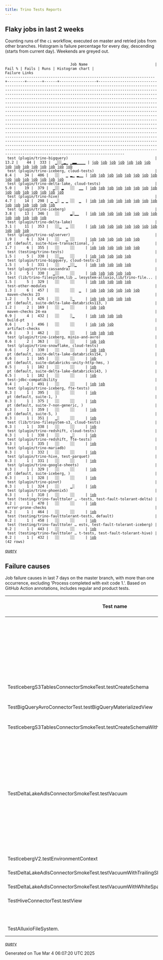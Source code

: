 ```yaml
---
title: Trino Tests Reports
---
```


## Flaky jobs in last 2 weeks

Counting runs of the `ci` workflow, executed on master and retried jobs from other branches.
Histogram is failure percentage for every day, descending (starts from current day).
Weekends are greyed out.
<pre><code>
                              Job Name                               | Fail % | Fails | Runs | Histogram chart |                                                                                                                                                                                                                                                                                                                                                                                                                                                                                                                                                                                                                  Failure Links                                                                                                                                                                                                                                                                                                                                                                                                                                                                                                                                                                                                                   
---------------------------------------------------------------------+--------+-------+------+-----------------+--------------------------------------------------------------------------------------------------------------------------------------------------------------------------------------------------------------------------------------------------------------------------------------------------------------------------------------------------------------------------------------------------------------------------------------------------------------------------------------------------------------------------------------------------------------------------------------------------------------------------------------------------------------------------------------------------------------------------------------------------------------------------------------------------------------------------------------------------------------------------------------------------------------------------------------------------------------------------------------------------------------------------------------------------------------------------------------------------------------------------------------------------------------------------------------------------------------------------------------------------
 test (plugin/trino-bigquery)                                        |   13.2 |    44 |  333 |  ▁░░▁▂▁ ▁▃▃▁▁▁▁ | <a href="https://github.com/trinodb/trino/actions/runs/13623783178/job/38077564110">job</a> <a href="https://github.com/trinodb/trino/actions/runs/13625813936/job/38082805209">job</a> <a href="https://github.com/trinodb/trino/actions/runs/13626951475/job/38086181566">job</a> <a href="https://github.com/trinodb/trino/actions/runs/13581267152/job/37967654448">job</a> <a href="https://github.com/trinodb/trino/actions/runs/13593854600/job/38006252860">job</a> <a href="https://github.com/trinodb/trino/actions/runs/13564593337/job/37914795586">job</a> <a href="https://github.com/trinodb/trino/actions/runs/13570231956/job/37933236544">job</a> <a href="https://github.com/trinodb/trino/actions/runs/13570231956/job/37933236544">job</a> <a href="https://github.com/trinodb/trino/actions/runs/13576076790/job/37952563664">job</a> <a href="https://github.com/trinodb/trino/actions/runs/13577774218/job/37957863427">job</a> <a href="https://github.com/trinodb/trino/actions/runs/13538671622/job/37834889185">job</a> <a href="https://github.com/trinodb/trino/actions/runs/13538671622/job/37834889185">job</a> <a href="https://github.com/trinodb/trino/actions/runs/13538671622/job/37838585620">job</a> <a href="https://github.com/trinodb/trino/actions/runs/13538671622/job/37838585620">job</a> <a href="https://github.com/trinodb/trino/actions/runs/13542055080/job/37845194144">job</a>  
 test (plugin/trino-iceberg, cloud-tests)                            |    8.4 |    34 |  406 |   ░░   ▁ ▂▁ ▂▁▁ | <a href="https://github.com/trinodb/trino/actions/runs/13626951475/job/38086192307">job</a> <a href="https://github.com/trinodb/trino/actions/runs/13583793269/job/37974426537">job</a> <a href="https://github.com/trinodb/trino/actions/runs/13558369100/job/37896981031">job</a> <a href="https://github.com/trinodb/trino/actions/runs/13519554902/job/37775642817">job</a> <a href="https://github.com/trinodb/trino/actions/runs/13524304049/job/37790946852">job</a> <a href="https://github.com/trinodb/trino/actions/runs/13524304049/job/37796013985">job</a> <a href="https://github.com/trinodb/trino/actions/runs/13529906694/job/37809454975">job</a> <a href="https://github.com/trinodb/trino/actions/runs/13530186452/job/37810376449">job</a> <a href="https://github.com/trinodb/trino/actions/runs/13491020912/job/37689192922">job</a> <a href="https://github.com/trinodb/trino/actions/runs/13486194431/job/37677646138">job</a> <a href="https://github.com/trinodb/trino/actions/runs/13488031960/job/37681766186">job</a> <a href="https://github.com/trinodb/trino/actions/runs/13488031960/job/37681766186">job</a> <a href="https://github.com/trinodb/trino/actions/runs/13473575638/job/37650032088">job</a> <a href="https://github.com/trinodb/trino/actions/runs/13426635864/job/37510739557">job</a> <a href="https://github.com/trinodb/trino/actions/runs/13427851522/job/37514081000">job</a>  
 test (plugin/trino-delta-lake, cloud-tests)                         |    5.0 |    19 |  379 |  ▁░░ ▂   ░░  ▁▁ | <a href="https://github.com/trinodb/trino/actions/runs/13627899666/job/38089211740">job</a> <a href="https://github.com/trinodb/trino/actions/runs/13627899666/job/38089211740">job</a> <a href="https://github.com/trinodb/trino/actions/runs/13631519579/job/38100212512">job</a> <a href="https://github.com/trinodb/trino/actions/runs/13558377120/job/37896997731">job</a> <a href="https://github.com/trinodb/trino/actions/runs/13564593337/job/37914801466">job</a> <a href="https://github.com/trinodb/trino/actions/runs/13565340449/job/37917122588">job</a> <a href="https://github.com/trinodb/trino/actions/runs/13565340449/job/37917122588">job</a> <a href="https://github.com/trinodb/trino/actions/runs/13569631502/job/37931133181">job</a> <a href="https://github.com/trinodb/trino/actions/runs/13535472637/job/37826278945">job</a> <a href="https://github.com/trinodb/trino/actions/runs/13549751375/job/37870295972">job</a> <a href="https://github.com/trinodb/trino/actions/runs/13413065848/job/37467430134">job</a> <a href="https://github.com/trinodb/trino/actions/runs/13417030433/job/37480398855">job</a> <a href="https://github.com/trinodb/trino/actions/runs/13380967817/job/37369402145">job</a> <a href="https://github.com/trinodb/trino/actions/runs/13381035488/job/37369564099">job</a> <a href="https://github.com/trinodb/trino/actions/runs/13381852965/job/37371678427">job</a>  
 test (plugin/trino-hive)                                            |    4.7 |    14 |  298 | ▁ ▁░ ▁ ▁ ░░  ▁  | <a href="https://github.com/trinodb/trino/actions/runs/13643673045/job/38138577842">job</a> <a href="https://github.com/trinodb/trino/actions/runs/13612190011/job/38050802931">job</a> <a href="https://github.com/trinodb/trino/actions/runs/13565340449/job/37917124915">job</a> <a href="https://github.com/trinodb/trino/actions/runs/13565340449/job/37917124915">job</a> <a href="https://github.com/trinodb/trino/actions/runs/13572109227/job/37939598843">job</a> <a href="https://github.com/trinodb/trino/actions/runs/13543380494/job/37849384026">job</a> <a href="https://github.com/trinodb/trino/actions/runs/13546263314/job/37858617724">job</a> <a href="https://github.com/trinodb/trino/actions/runs/13519905598/job/37776734922">job</a> <a href="https://github.com/trinodb/trino/actions/runs/13519905598/job/37776734922">job</a> <a href="https://github.com/trinodb/trino/actions/runs/13524304049/job/37790943823">job</a> <a href="https://github.com/trinodb/trino/actions/runs/13440517407/job/37553610205">job</a> <a href="https://github.com/trinodb/trino/actions/runs/13411478353/job/37462544821">job</a> <a href="https://github.com/trinodb/trino/actions/runs/13413525979/job/37468932955">job</a> <a href="https://github.com/trinodb/trino/actions/runs/13419663401/job/37489088816">job</a>                                                                                  
 test (plugin/trino-iceberg)                                         |    3.8 |    13 |  346 |   ░░     ▂░▁▁   | <a href="https://github.com/trinodb/trino/actions/runs/13583793269/job/37974426212">job</a> <a href="https://github.com/trinodb/trino/actions/runs/13577774218/job/37957872288">job</a> <a href="https://github.com/trinodb/trino/actions/runs/13524304049/job/37790946214">job</a> <a href="https://github.com/trinodb/trino/actions/runs/13529906694/job/37809454582">job</a> <a href="https://github.com/trinodb/trino/actions/runs/13481800339/job/37667945356">job</a> <a href="https://github.com/trinodb/trino/actions/runs/13488031960/job/37681766133">job</a> <a href="https://github.com/trinodb/trino/actions/runs/13488031960/job/37681766133">job</a> <a href="https://github.com/trinodb/trino/actions/runs/13455385381/job/37598521191">job</a> <a href="https://github.com/trinodb/trino/actions/runs/13455385381/job/37598521191">job</a> <a href="https://github.com/trinodb/trino/actions/runs/13426427725/job/37510177428">job</a> <a href="https://github.com/trinodb/trino/actions/runs/13431529794/job/37524400342">job</a> <a href="https://github.com/trinodb/trino/actions/runs/13383996388/job/37377381267">job</a> <a href="https://github.com/trinodb/trino/actions/runs/13383996388/job/37377381267">job</a>                                                                                                                                                                  
 test (plugin/trino-delta-lake)                                      |    3.1 |    11 |  353 |   ░░▁  ▁ ░░     | <a href="https://github.com/trinodb/trino/actions/runs/13642212678/job/38134408395">job</a> <a href="https://github.com/trinodb/trino/actions/runs/13642212678/job/38134408395">job</a> <a href="https://github.com/trinodb/trino/actions/runs/13593458360/job/38004946843">job</a> <a href="https://github.com/trinodb/trino/actions/runs/13593458360/job/38004946843">job</a> <a href="https://github.com/trinodb/trino/actions/runs/13564593337/job/37914800991">job</a> <a href="https://github.com/trinodb/trino/actions/runs/13524167209/job/37790664713">job</a> <a href="https://github.com/trinodb/trino/actions/runs/13524167209/job/37790664713">job</a> <a href="https://github.com/trinodb/trino/actions/runs/13524167209/job/37796896946">job</a> <a href="https://github.com/trinodb/trino/actions/runs/13524167209/job/37796896946">job</a> <a href="https://github.com/trinodb/trino/actions/runs/13530186452/job/37810371039">job</a> <a href="https://github.com/trinodb/trino/actions/runs/13419663401/job/37489085220">job</a>                                                                                                                                                                                                                                                                                                                                  
 test (plugin/trino-sqlserver)                                       |    1.9 |     6 |  324 |   ░░   ▁ ░░     | <a href="https://github.com/trinodb/trino/actions/runs/13623783178/job/38077582029">job</a> <a href="https://github.com/trinodb/trino/actions/runs/13572109227/job/37939610483">job</a> <a href="https://github.com/trinodb/trino/actions/runs/13516943162/job/37767513331">job</a> <a href="https://github.com/trinodb/trino/actions/runs/13519905598/job/37776744993">job</a> <a href="https://github.com/trinodb/trino/actions/runs/13519905598/job/37776744993">job</a> <a href="https://github.com/trinodb/trino/actions/runs/13431158517/job/37523256701">job</a>                                                                                                                                                                                                                                                                                                                                                                                                                                                                                                                                                                                                                                                                                                                                                  
 pt (default, suite-hive-transactional, )                            |    1.7 |     6 |  355 |   ░░     ░░     | <a href="https://github.com/trinodb/trino/actions/runs/13593854600/job/38006693652">job</a> <a href="https://github.com/trinodb/trino/actions/runs/13545236670/job/37855794108">job</a> <a href="https://github.com/trinodb/trino/actions/runs/13545236670/job/37855794108">job</a> <a href="https://github.com/trinodb/trino/actions/runs/13410984174/job/37461503841">job</a> <a href="https://github.com/trinodb/trino/actions/runs/13401341369/job/37433104222">job</a> <a href="https://github.com/trinodb/trino/actions/runs/13401341369/job/37433104222">job</a>                                                                                                                                                                                                                                                                                                                                                                                                                                                                                                                                                                                                                                                                                                                                                  
 test (testing/trino-tests)                                          |    1.5 |     5 |  338 |   ░░▁▁   ░░     | <a href="https://github.com/trinodb/trino/actions/runs/13583793269/job/37974436038">job</a> <a href="https://github.com/trinodb/trino/actions/runs/13585275681/job/37978851956">job</a> <a href="https://github.com/trinodb/trino/actions/runs/13561628870/job/37905801885">job</a> <a href="https://github.com/trinodb/trino/actions/runs/13574423167/job/37947149915">job</a> <a href="https://github.com/trinodb/trino/actions/runs/13574423167/job/37947149915">job</a>                                                                                                                                                                                                                                                                                                                                                                                                                                                                                                                                                                                                                                                                                                                                                                                                                                  
 test (plugin/trino-bigquery, cloud-tests-2)                         |    1.5 |     5 |  331 |   ░░    ▁░░▁    | <a href="https://github.com/trinodb/trino/actions/runs/13551667870/job/37876575427">job</a> <a href="https://github.com/trinodb/trino/actions/runs/13524304049/job/37790933604">job</a> <a href="https://github.com/trinodb/trino/actions/runs/13494103692/job/37697528322">job</a> <a href="https://github.com/trinodb/trino/actions/runs/13494103692/job/37697528322">job</a> <a href="https://github.com/trinodb/trino/actions/runs/13465657373/job/37630831436">job</a>                                                                                                                                                                                                                                                                                                                                                                                                                                                                                                                                                                                                                                                                                                                                                                                                                                  
 test (plugin/trino-cassandra)                                       |    1.5 |     5 |  330 |  ▁░░     ░░     | <a href="https://github.com/trinodb/trino/actions/runs/13642073947/job/38133976070">job</a> <a href="https://github.com/trinodb/trino/actions/runs/13642073947/job/38133976070">job</a> <a href="https://github.com/trinodb/trino/actions/runs/13539423229/job/37837124571">job</a> <a href="https://github.com/trinodb/trino/actions/runs/13539423229/job/37837124571">job</a> <a href="https://github.com/trinodb/trino/actions/runs/13413065848/job/37467428796">job</a>                                                                                                                                                                                                                                                                                                                                                                                                                                                                                                                                                                                                                                                                                                                                                                                                                                  
 test (lib/trino-filesystem,lib … lesystem-alluxio,lib/trino-file... |    1.5 |     5 |  329 |   ░░     ░░     | <a href="https://github.com/trinodb/trino/actions/runs/13631519579/job/38100203904">job</a> <a href="https://github.com/trinodb/trino/actions/runs/13583793269/job/37974415815">job</a> <a href="https://github.com/trinodb/trino/actions/runs/13569631502/job/37931120862">job</a> <a href="https://github.com/trinodb/trino/actions/runs/13528039187/job/37803484093">job</a> <a href="https://github.com/trinodb/trino/actions/runs/13399037319/job/37425192498">job</a>                                                                                                                                                                                                                                                                                                                                                                                                                                                                                                                                                                                                                                                                                                                                                                                                                                  
 test-other-modules                                                  |    1.3 |     6 |  457 |   ░░     ░░  ▁  | <a href="https://github.com/trinodb/trino/actions/runs/13583793269/job/37974378906">job</a> <a href="https://github.com/trinodb/trino/actions/runs/13411509290/job/37462655858">job</a> <a href="https://github.com/trinodb/trino/actions/runs/13413525979/job/37468854608">job</a> <a href="https://github.com/trinodb/trino/actions/runs/13414746711/job/37472752077">job</a> <a href="https://github.com/trinodb/trino/actions/runs/13416608007/job/37478856980">job</a> <a href="https://github.com/trinodb/trino/actions/runs/13398902213/job/37424650573">job</a>                                                                                                                                                                                                                                                                                                                                                                                                                                                                                                                                                                                                                                                                                                                                                  
 maven-checks 23                                                     |    1.2 |     5 |  426 |   ░░     ░▁     | <a href="https://github.com/trinodb/trino/actions/runs/13543666106/job/37850211524">job</a> <a href="https://github.com/trinodb/trino/actions/runs/13544266876/job/37852086689">job</a> <a href="https://github.com/trinodb/trino/actions/runs/13476065925/job/37655401381">job</a> <a href="https://github.com/trinodb/trino/actions/runs/13426581530/job/37510542631">job</a> <a href="https://github.com/trinodb/trino/actions/runs/13399787262/job/37427614172">job</a>                                                                                                                                                                                                                                                                                                                                                                                                                                                                                                                                                                                                                                                                                                                                                                                                                                  
 pt (default, suite-delta-lake-databricks113, )                      |    1.2 |     2 |  169 |   ░░ ▁   ░░     | <a href="https://github.com/trinodb/trino/actions/runs/13574423167/job/37947684912">job</a> <a href="https://github.com/trinodb/trino/actions/runs/13574423167/job/37947684912">job</a>                                                                                                                                                                                                                                                                                                                                                                                                                                                                                                                                                                                                                                                                                                                                                                                                                                                                                                                                                                                                                                                                                  
 maven-checks 24-ea                                                  |    0.9 |     4 |  432 |   ░░     ░▁     | <a href="https://github.com/trinodb/trino/actions/runs/13543666106/job/37850211910">job</a> <a href="https://github.com/trinodb/trino/actions/runs/13544266876/job/37852087679">job</a> <a href="https://github.com/trinodb/trino/actions/runs/13476065925/job/37655401464">job</a> <a href="https://github.com/trinodb/trino/actions/runs/13426581530/job/37510542950">job</a>                                                                                                                                                                                                                                                                                                                                                                                                                                                                                                                                                                                                                                                                                                                                                                                                                                                                                                                  
 build-pt                                                            |    0.6 |     3 |  496 |   ░░     ░░     | <a href="https://github.com/trinodb/trino/actions/runs/13583793269/job/37974378089">job</a> <a href="https://github.com/trinodb/trino/actions/runs/13436257631/job/37539132541">job</a> <a href="https://github.com/trinodb/trino/actions/runs/13436257631/job/37539132541">job</a>                                                                                                                                                                                                                                                                                                                                                                                                                                                                                                                                                                                                                                                                                                                                                                                                                                                                                                                                                                                                  
 artifact-checks                                                     |    0.6 |     3 |  462 |   ░░     ░░     | <a href="https://github.com/trinodb/trino/actions/runs/13583793269/job/37974377357">job</a> <a href="https://github.com/trinodb/trino/actions/runs/13540098834/job/37839089310">job</a> <a href="https://github.com/trinodb/trino/actions/runs/13540098834/job/37839089310">job</a>                                                                                                                                                                                                                                                                                                                                                                                                                                                                                                                                                                                                                                                                                                                                                                                                                                                                                                                                                                                                  
 test (plugin/trino-iceberg, minio-and-avro)                         |    0.6 |     2 |  363 |   ░░     ░░     | <a href="https://github.com/trinodb/trino/actions/runs/13583793269/job/37974427133">job</a> <a href="https://github.com/trinodb/trino/actions/runs/13405837737/job/37445546968">job</a>                                                                                                                                                                                                                                                                                                                                                                                                                                                                                                                                                                                                                                                                                                                                                                                                                                                                                                                                                                                                                                                                                  
 test (plugin/trino-snowflake, cloud-tests)                          |    0.6 |     2 |  330 |   ░░     ░░     | <a href="https://github.com/trinodb/trino/actions/runs/13545168821/job/37854987149">job</a> <a href="https://github.com/trinodb/trino/actions/runs/13545168821/job/37854987149">job</a>                                                                                                                                                                                                                                                                                                                                                                                                                                                                                                                                                                                                                                                                                                                                                                                                                                                                                                                                                                                                                                                                                  
 pt (default, suite-delta-lake-databricks154, )                      |    0.6 |     1 |  165 |   ░░     ░░     | <a href="https://github.com/trinodb/trino/actions/runs/13427851522/job/37514337287">job</a>                                                                                                                                                                                                                                                                                                                                                                                                                                                                                                                                                                                                                                                                                                                                                                                                                                                                                                                                                                                                                                                                                                                                                                  
 pt (default, suite-databricks-unity-http-hms, )                     |    0.5 |     1 |  182 |   ░░     ░░     | <a href="https://github.com/trinodb/trino/actions/runs/13443269645/job/37563076691">job</a>                                                                                                                                                                                                                                                                                                                                                                                                                                                                                                                                                                                                                                                                                                                                                                                                                                                                                                                                                                                                                                                                                                                                                                  
 pt (default, suite-delta-lake-databricks143, )                      |    0.5 |     1 |  182 |   ░░     ░░     | <a href="https://github.com/trinodb/trino/actions/runs/13381035488/job/37369802424">job</a>                                                                                                                                                                                                                                                                                                                                                                                                                                                                                                                                                                                                                                                                                                                                                                                                                                                                                                                                                                                                                                                                                                                                                                  
 test-jdbc-compatibility                                             |    0.4 |     2 |  491 |   ░░     ░░     | <a href="https://github.com/trinodb/trino/actions/runs/13583793269/job/37974378506">job</a> <a href="https://github.com/trinodb/trino/actions/runs/13426427725/job/37510129698">job</a>                                                                                                                                                                                                                                                                                                                                                                                                                                                                                                                                                                                                                                                                                                                                                                                                                                                                                                                                                                                                                                                                                  
 test (plugin/trino-iceberg, fte-tests)                              |    0.3 |     1 |  395 |   ░░     ░░     | <a href="https://github.com/trinodb/trino/actions/runs/13583793269/job/37974426826">job</a>                                                                                                                                                                                                                                                                                                                                                                                                                                                                                                                                                                                                                                                                                                                                                                                                                                                                                                                                                                                                                                                                                                                                                                  
 pt (default, suite-1, )                                             |    0.3 |     1 |  375 |   ░░     ░░     | <a href="https://github.com/trinodb/trino/actions/runs/13431158517/job/37523674144">job</a>                                                                                                                                                                                                                                                                                                                                                                                                                                                                                                                                                                                                                                                                                                                                                                                                                                                                                                                                                                                                                                                                                                                                                                  
 pt (default, suite-7-non-generic, )                                 |    0.3 |     1 |  359 |   ░░     ░░     | <a href="https://github.com/trinodb/trino/actions/runs/13624697470/job/38080149790">job</a>                                                                                                                                                                                                                                                                                                                                                                                                                                                                                                                                                                                                                                                                                                                                                                                                                                                                                                                                                                                                                                                                                                                                                                  
 pt (default, suite-5, )                                             |    0.3 |     1 |  351 |   ▁░     ░░     | <a href="https://github.com/trinodb/trino/actions/runs/13618910110/job/38065769914">job</a>                                                                                                                                                                                                                                                                                                                                                                                                                                                                                                                                                                                                                                                                                                                                                                                                                                                                                                                                                                                                                                                                                                                                                                  
 test (lib/trino-filesystem-s3, cloud-tests)                         |    0.3 |     1 |  338 |   ░░     ░░     | <a href="https://github.com/trinodb/trino/actions/runs/13417030433/job/37480388589">job</a>                                                                                                                                                                                                                                                                                                                                                                                                                                                                                                                                                                                                                                                                                                                                                                                                                                                                                                                                                                                                                                                                                                                                                                  
 test (plugin/trino-redshift, cloud-tests)                           |    0.3 |     1 |  338 |   ░░     ▁░     | <a href="https://github.com/trinodb/trino/actions/runs/13486194431/job/37677647791">job</a>                                                                                                                                                                                                                                                                                                                                                                                                                                                                                                                                                                                                                                                                                                                                                                                                                                                                                                                                                                                                                                                                                                                                                                  
 test (plugin/trino-redshift, fte-tests)                             |    0.3 |     1 |  335 |   ░░     ░░     | <a href="https://github.com/trinodb/trino/actions/runs/13589176328/job/37990915910">job</a>                                                                                                                                                                                                                                                                                                                                                                                                                                                                                                                                                                                                                                                                                                                                                                                                                                                                                                                                                                                                                                                                                                                                                                  
 test (plugin/trino-mariadb)                                         |    0.3 |     1 |  332 |   ░░     ░░     | <a href="https://github.com/trinodb/trino/actions/runs/13576076790/job/37952574781">job</a>                                                                                                                                                                                                                                                                                                                                                                                                                                                                                                                                                                                                                                                                                                                                                                                                                                                                                                                                                                                                                                                                                                                                                                  
 test (plugin/trino-hive, test-parquet)                              |    0.3 |     1 |  331 |   ░░     ░░     | <a href="https://github.com/trinodb/trino/actions/runs/13547556490/job/37862942205">job</a>                                                                                                                                                                                                                                                                                                                                                                                                                                                                                                                                                                                                                                                                                                                                                                                                                                                                                                                                                                                                                                                                                                                                                                  
 test (plugin/trino-google-sheets)                                   |    0.3 |     1 |  329 |   ░░     ░░     | <a href="https://github.com/trinodb/trino/actions/runs/13551667870/job/37876580252">job</a>                                                                                                                                                                                                                                                                                                                                                                                                                                                                                                                                                                                                                                                                                                                                                                                                                                                                                                                                                                                                                                                                                                                                                                  
 pt (default, suite-iceberg, )                                       |    0.3 |     1 |  328 |   ░░     ░░     | <a href="https://github.com/trinodb/trino/actions/runs/13406953208/job/37448823705">job</a>                                                                                                                                                                                                                                                                                                                                                                                                                                                                                                                                                                                                                                                                                                                                                                                                                                                                                                                                                                                                                                                                                                                                                                  
 test (plugin/trino-pinot)                                           |    0.3 |     1 |  324 |   ░░     ▁░     | <a href="https://github.com/trinodb/trino/actions/runs/13486635999/job/37678662975">job</a>                                                                                                                                                                                                                                                                                                                                                                                                                                                                                                                                                                                                                                                                                                                                                                                                                                                                                                                                                                                                                                                                                                                                                                  
 test (plugin/trino-phoenix5)                                        |    0.3 |     1 |  310 |   ░░     ░░     | <a href="https://github.com/trinodb/trino/actions/runs/13593854600/job/38006267374">job</a>                                                                                                                                                                                                                                                                                                                                                                                                                                                                                                                                                                                                                                                                                                                                                                                                                                                                                                                                                                                                                                                                                                                                                                  
 test (testing/trino-faulttoler … -tests, test-fault-tolerant-delta) |    0.2 |     1 |  470 |   ░░     ░░     | <a href="https://github.com/trinodb/trino/actions/runs/13583793269/job/37974435031">job</a>                                                                                                                                                                                                                                                                                                                                                                                                                                                                                                                                                                                                                                                                                                                                                                                                                                                                                                                                                                                                                                                                                                                                                                  
 error-prone-checks                                                  |    0.2 |     1 |  464 |   ░░     ░░     | <a href="https://github.com/trinodb/trino/actions/runs/13583793269/job/37974377096">job</a>                                                                                                                                                                                                                                                                                                                                                                                                                                                                                                                                                                                                                                                                                                                                                                                                                                                                                                                                                                                                                                                                                                                                                                  
 test (testing/trino-faulttolerant-tests, default)                   |    0.2 |     1 |  458 |   ░░     ░░     | <a href="https://github.com/trinodb/trino/actions/runs/13583793269/job/37974434653">job</a>                                                                                                                                                                                                                                                                                                                                                                                                                                                                                                                                                                                                                                                                                                                                                                                                                                                                                                                                                                                                                                                                                                                                                                  
 test (testing/trino-faulttoler … ests, test-fault-tolerant-iceberg) |    0.2 |     1 |  443 |   ░░     ░░     | <a href="https://github.com/trinodb/trino/actions/runs/13583793269/job/37974435683">job</a>                                                                                                                                                                                                                                                                                                                                                                                                                                                                                                                                                                                                                                                                                                                                                                                                                                                                                                                                                                                                                                                                                                                                                                  
 test (testing/trino-faulttoler … t-tests, test-fault-tolerant-hive) |    0.2 |     1 |  432 |   ░░     ░░     | <a href="https://github.com/trinodb/trino/actions/runs/13583793269/job/37974435373">job</a>                                                                                                                                                                                                                                                                                                                                                                                                                                                                                                                                                                                                                                                                                                                                                                                                                                                                                                                                                                                                                                                                                                                                                                  
(42 rows)
</code></pre>
[query](https://github.com/trinodb/reports/blob/28498f97ff043d95f2ed97935c1ce56fefe5630c/sql/tests/jobs.sql)

## Failure causes

Job failure causes in last 7 days on the master branch, with more than one occurrence,
excluding 'Process completed with exit code 1.'.
Based on GitHub Action annotations, includes regular and product tests.

| Test name                                                                       | Message                                                                                                                                                                                                     | Test failures | Run failures | % of runs | First seen at           | Last seen at            | Failure Links                                                                                                                                                                                                                                                                                                                                                                                                    |
| ------------------------------------------------------------------------------- | ----------------------------------------------------------------------------------------------------------------------------------------------------------------------------------------------------------- | -------------:| ------------:| ---------:| ----------------------- | ----------------------- | ---------------------------------------------------------------------------------------------------------------------------------------------------------------------------------------------------------------------------------------------------------------------------------------------------------------------------------------------------------------------------------------------------------------- |
|                                                                                 | The operation was canceled.                                                                                                                                                                                 |            30 |            5 |       0.6 | 2025-02-26 08:58:33.000 | 2025-02-28 10:33:12.000 | <a href="https://github.com/trinodb/trino/actions/runs/13539538445/job/37837991795">job</a> <a href="https://github.com/trinodb/trino/actions/runs/13543666106/job/37850777437">job</a> <a href="https://github.com/trinodb/trino/actions/runs/13543666106/job/37850778491">job</a> <a href="https://github.com/trinodb/trino/actions/runs/13543666106/job/37850778981">job</a> <a href="https://github.com/trinodb/trino/actions/runs/13543666106/job/37850779427">job</a>  |
|                                                                                 | Canceling since a higher priority waiting request for 'workflow=ci,\&lt;br/\&gt;                                                                                                                                  |            21 |            3 |       0.4 | 2025-02-26 08:58:33.000 | 2025-02-26 13:15:26.000 | <a href="https://github.com/trinodb/trino/actions/runs/13539538445/job/37837991795">job</a> <a href="https://github.com/trinodb/trino/actions/runs/13543666106/job/37850777437">job</a> <a href="https://github.com/trinodb/trino/actions/runs/13543666106/job/37850778491">job</a> <a href="https://github.com/trinodb/trino/actions/runs/13543666106/job/37850778981">job</a> <a href="https://github.com/trinodb/trino/actions/runs/13543666106/job/37850779427">job</a>  |
|                                                                                 | The run was canceled by @github-actions\[bot\].                                                                                                                                                             |            14 |            1 |       0.1 | 2025-02-26 17:25:45.000 | 2025-02-26 17:26:20.000 | <a href="https://github.com/trinodb/trino/actions/runs/13549723577/job/37870142940">job</a> <a href="https://github.com/trinodb/trino/actions/runs/13549723577/job/37870143304">job</a> <a href="https://github.com/trinodb/trino/actions/runs/13549723577/job/37870143665">job</a> <a href="https://github.com/trinodb/trino/actions/runs/13549723577/job/37870144374">job</a> <a href="https://github.com/trinodb/trino/actions/runs/13549723577/job/37870144727">job</a>  |
| TestIcebergS3TablesConnectorSmokeTest.testCreateSchema                          | Error listing schemas for catalog iceberg: Failed to list namespaces                                                                                                                                        |             8 |            7 |       0.9 | 2025-02-25 11:10:16.000 | 2025-02-27 03:57:45.000 | <a href="https://github.com/trinodb/trino/actions/runs/13519554902/job/37775642817">job</a> <a href="https://github.com/trinodb/trino/actions/runs/13524304049/job/37790946852">job</a> <a href="https://github.com/trinodb/trino/actions/runs/13524304049/job/37796013985">job</a> <a href="https://github.com/trinodb/trino/actions/runs/13529906694/job/37809454975">job</a> <a href="https://github.com/trinodb/trino/actions/runs/13530186452/job/37810376449">job</a>  |
| TestBigQueryAvroConnectorTest.testBigQueryMaterializedView                      | No valid spans, queries were executing concurrently                                                                                                                                                         |             8 |            7 |       0.9 | 2025-02-25 20:38:46.000 | 2025-03-03 09:16:13.000 | <a href="https://github.com/trinodb/trino/actions/runs/13530186452/job/37810366627">job</a> <a href="https://github.com/trinodb/trino/actions/runs/13538671622/job/37834889185">job</a> <a href="https://github.com/trinodb/trino/actions/runs/13538671622/job/37838585620">job</a> <a href="https://github.com/trinodb/trino/actions/runs/13564593337/job/37914795586">job</a> <a href="https://github.com/trinodb/trino/actions/runs/13576076790/job/37952563664">job</a>  |
| TestIcebergS3TablesConnectorSmokeTest.testCreateSchemaWithNonLowercaseOwnerName | Error listing schemas for catalog iceberg: Failed to list namespaces                                                                                                                                        |             8 |            7 |       0.9 | 2025-02-25 11:10:16.000 | 2025-02-27 03:57:45.000 | <a href="https://github.com/trinodb/trino/actions/runs/13519554902/job/37775642817">job</a> <a href="https://github.com/trinodb/trino/actions/runs/13524304049/job/37790946852">job</a> <a href="https://github.com/trinodb/trino/actions/runs/13524304049/job/37796013985">job</a> <a href="https://github.com/trinodb/trino/actions/runs/13529906694/job/37809454975">job</a> <a href="https://github.com/trinodb/trino/actions/runs/13530186452/job/37810376449">job</a>  |
|                                                                                 | Process completed with exit code 127.                                                                                                                                                                       |             5 |            1 |       0.1 | 2025-02-26 17:25:45.000 | 2025-02-26 17:25:49.000 | <a href="https://github.com/trinodb/trino/actions/runs/13549723577/job/37870212460">job</a> <a href="https://github.com/trinodb/trino/actions/runs/13549723577/job/37870213230">job</a> <a href="https://github.com/trinodb/trino/actions/runs/13549723577/job/37870213523">job</a> <a href="https://github.com/trinodb/trino/actions/runs/13549723577/job/37870213951">job</a> <a href="https://github.com/trinodb/trino/actions/runs/13549723577/job/37870214311">job</a>  |
|                                                                                 | Can't find 'action.yml', 'action.yaml' or 'Dockerfile' under '/home/runner/work/trino/trino/.github/actions/process-test-results'. Did you forget to run actions/checkout before running your local action? |             5 |            1 |       0.1 | 2025-02-26 17:25:45.000 | 2025-02-26 17:25:49.000 | <a href="https://github.com/trinodb/trino/actions/runs/13549723577/job/37870212460">job</a> <a href="https://github.com/trinodb/trino/actions/runs/13549723577/job/37870213230">job</a> <a href="https://github.com/trinodb/trino/actions/runs/13549723577/job/37870213523">job</a> <a href="https://github.com/trinodb/trino/actions/runs/13549723577/job/37870213951">job</a> <a href="https://github.com/trinodb/trino/actions/runs/13549723577/job/37870214311">job</a>  |
| TestDeltaLakeAdlsConnectorSmokeTest.testVacuum                                  | expected: \&lt;br/\&gt;                                                                                                                                                                                           |             5 |            5 |       0.6 | 2025-02-26 17:44:05.000 | 2025-03-03 13:22:45.000 | <a href="https://github.com/trinodb/trino/actions/runs/13549751375/job/37870295972">job</a> <a href="https://github.com/trinodb/trino/actions/runs/13569631502/job/37931133181">job</a> <a href="https://github.com/trinodb/trino/actions/runs/13577774218/job/37957869119">job</a> <a href="https://github.com/trinodb/trino/actions/runs/13577779742/job/37957869282">job</a> <a href="https://github.com/trinodb/trino/actions/runs/13631519579/job/38100212512">job</a>  |
|                                                                                 | Unhandled error: HttpError: Server Error                                                                                                                                                                    |             5 |            5 |       0.6 | 2025-03-03 05:55:45.000 | 2025-03-03 09:13:29.000 | <a href="https://github.com/trinodb/trino/actions/runs/13624386101/job/38079008982">job</a> <a href="https://github.com/trinodb/trino/actions/runs/13625412169/job/38081671283">job</a> <a href="https://github.com/trinodb/trino/actions/runs/13625755568/job/38082588987">job</a> <a href="https://github.com/trinodb/trino/actions/runs/13626606792/job/38085072100">job</a> <a href="https://github.com/trinodb/trino/actions/runs/13627264276/job/38087078277">job</a>  |
|                                                                                 | WhitespaceAround: '\{' is not preceded with whitespace.                                                                                                                                                     |             4 |            2 |       0.3 | 2025-02-26 12:33:18.000 | 2025-02-26 13:07:36.000 | <a href="https://github.com/trinodb/trino/actions/runs/13543666106/job/37850211524">job</a> <a href="https://github.com/trinodb/trino/actions/runs/13543666106/job/37850211910">job</a> <a href="https://github.com/trinodb/trino/actions/runs/13544266876/job/37852086689">job</a> <a href="https://github.com/trinodb/trino/actions/runs/13544266876/job/37852087679">job</a>                                                                                  |
|                                                                                 | LeftCurly: '\{' at column 84 should be on a new line.                                                                                                                                                       |             4 |            2 |       0.3 | 2025-02-26 12:33:18.000 | 2025-02-26 13:07:36.000 | <a href="https://github.com/trinodb/trino/actions/runs/13543666106/job/37850211524">job</a> <a href="https://github.com/trinodb/trino/actions/runs/13543666106/job/37850211910">job</a> <a href="https://github.com/trinodb/trino/actions/runs/13544266876/job/37852086689">job</a> <a href="https://github.com/trinodb/trino/actions/runs/13544266876/job/37852087679">job</a>                                                                                  |
| TestIcebergV2.testEnvironmentContext                                            | Expecting map:\&lt;br/\&gt;                                                                                                                                                                                       |             3 |            3 |       0.4 | 2025-02-25 15:26:28.000 | 2025-02-27 23:41:52.000 | <a href="https://github.com/trinodb/trino/actions/runs/13524304049/job/37790946214">job</a> <a href="https://github.com/trinodb/trino/actions/runs/13529906694/job/37809454582">job</a> <a href="https://github.com/trinodb/trino/actions/runs/13577774218/job/37957872288">job</a>                                                                                                                                                                  |
| TestDeltaLakeAdlsConnectorSmokeTest.testVacuumWithTrailingSlash                 | expected: \&lt;br/\&gt;                                                                                                                                                                                           |             3 |            3 |       0.4 | 2025-02-26 03:08:44.000 | 2025-02-27 15:46:09.000 | <a href="https://github.com/trinodb/trino/actions/runs/13535472637/job/37826278945">job</a> <a href="https://github.com/trinodb/trino/actions/runs/13564593337/job/37914801466">job</a> <a href="https://github.com/trinodb/trino/actions/runs/13569915752/job/37932099206">job</a>                                                                                                                                                                  |
| TestDeltaLakeAdlsConnectorSmokeTest.testVacuumWithWhiteSpace                    | expected: \&lt;br/\&gt;                                                                                                                                                                                           |             2 |            2 |       0.3 | 2025-02-26 17:44:05.000 | 2025-02-27 11:06:56.000 | <a href="https://github.com/trinodb/trino/actions/runs/13549751375/job/37870295972">job</a> <a href="https://github.com/trinodb/trino/actions/runs/13564593337/job/37914801466">job</a>                                                                                                                                                                                                                                                  |
| TestHiveConnectorTest.testView                                                  | Error listing tables for catalog hive\_timestamp\_nanos: io.trino.spi.TrinoException: Could not read table schema                                                                                           |             2 |            2 |       0.3 | 2025-02-26 12:25:47.000 | 2025-02-26 14:55:19.000 | <a href="https://github.com/trinodb/trino/actions/runs/13543380494/job/37849384026">job</a> <a href="https://github.com/trinodb/trino/actions/runs/13546263314/job/37858617724">job</a>                                                                                                                                                                                                                                                  |
|                                                                                 | PR requires a rebase. Found: 1 merge commits.                                                                                                                                                               |             2 |            2 |       0.3 | 2025-02-25 03:26:35.000 | 2025-02-25 06:51:40.000 | <a href="https://github.com/trinodb/trino/actions/runs/13512970908/job/37756567975">job</a> <a href="https://github.com/trinodb/trino/actions/runs/13515361639/job/37762945541">job</a>                                                                                                                                                                                                                                                  |
| TestAlluxioFileSystem.                                                          | org.testcontainers.containers.ContainerLaunchException: Container startup failed for image alluxio/alluxio:2.9.5                                                                                            |             2 |            2 |       0.3 | 2025-02-27 15:23:37.000 | 2025-03-03 13:15:28.000 | <a href="https://github.com/trinodb/trino/actions/runs/13569631502/job/37931120862">job</a> <a href="https://github.com/trinodb/trino/actions/runs/13631519579/job/38100203904">job</a>                                                                                                                                                                                                                                                  |

[query](https://github.com/trinodb/reports/blob/28498f97ff043d95f2ed97935c1ce56fefe5630c/sql/tests/annotations.sql)

Generated on Tue Mar  4 06:07:20 UTC 2025
